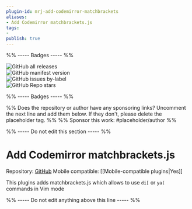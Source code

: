 ```yaml
---
plugin-id: mrj-add-codemirror-matchbrackets
aliases:
- Add Codemirror matchbrackets.js
tags: 
- 
publish: true
---
```


%% ----- Badges ----- %%

![GitHub all releases](https://img.shields.io/github/downloads/mrjackphil/obsidian-add-codemirror-matchbrackets/total?color=573E7A&logo=github&style=for-the-badge)   
![GitHub manifest version](https://img.shields.io/github/manifest-json/v/mrjackphil/obsidian-add-codemirror-matchbrackets?color=573E7A&logo=github&style=for-the-badge)   
![GitHub issues by-label](https://img.shields.io/github/issues/mrjackphil/obsidian-add-codemirror-matchbrackets/help%20wanted?color=573E7A&logo=github&style=for-the-badge)   
![GitHub Repo stars](https://img.shields.io/github/stars/mrjackphil/obsidian-add-codemirror-matchbrackets?color=573E7A&logo=github&style=for-the-badge)

%% ----- Badges ----- %%

%% Does the repository or author have any sponsoring links? Uncomment the next line and add them below. If they don't, please delete the placeholder tag. %%
%% Sponsor this work: #placeholder/author %%

%% ----- Do not edit this section ----- %%

# Add Codemirror matchbrackets.js

Repository: [GitHub](https://github.com/mrjackphil/obsidian-add-codemirror-matchbrackets)
Mobile compatible: [[Mobile-compatible plugins|Yes]]

This plugins adds matchbrackets.js which allows to use `di[` or `ya(` commands in Vim mode

%% ----- Do not edit anything above this line ----- %% 
